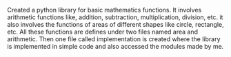 Created a python library for basic mathematics functions. It involves arithmetic functions like, addition, subtraction, multiplication, division, etc. it also involves the functions of areas of different shapes like circle, rectangle, etc. All these functions are defines under two files named area and arithmetic. Then one file called implementation is created where the library is implemented in simple code and also accessed the modules made by me.
